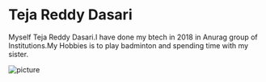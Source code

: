 # Teja Reddy Dasari
Myself Teja Reddy Dasari.I have done my btech in 2018 in Anurag group of Institutions.My Hobbies is to play badminton and spending time with my sister.

![picture](TejaDasari.jpg)
